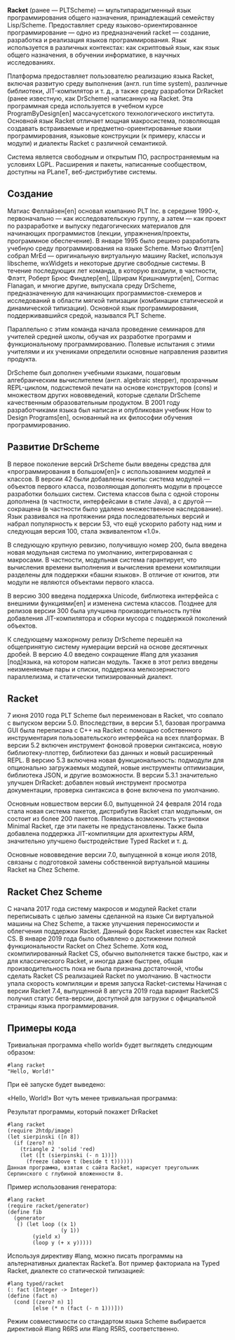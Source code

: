 **Racket** (ранее — PLTScheme) — мультипарадигменный язык программирования общего назначения, принадлежащий семейству Lisp/Scheme. Предоставляет среду языково-ориентированное программирование — одно из предназначений racket — создание, разработка и реализация языков программирования. Язык используется в различных контекстах: как скриптовый язык, как язык общего назначения, в обучении информатике, в научных исследованиях.

Платформа предоставляет пользователю реализацию языка Racket, включая развитую среду выполнения (англ. run time system), различные библиотеки, JIT-компилятор и т. д., а также среду разработки DrRacket (ранее известную, как DrScheme) написанную на Racket. Эта программная среда используется в учебном курсе ProgramByDesign[en] массачусетского технологического института. Основной язык Racket отличает мощная макросистема, позволяющая создавать встраиваемые и предметно-ориентированные языки программирования, языковые конструкции (к примеру, классы и модули) и диалекты Racket с различной семантикой.

Система является свободным и открытым ПО, распространяемым на условиях LGPL. Расширения и пакеты, написанные сообществом, доступны на PLaneT, веб-дистрибутиве системы.
## Создание
Матиас Феллайзен[en] основал компанию PLT Inc. в середине 1990-х, первоначально — как исследовательскую группу, а затем — как проект по разраработке и выпуску педагогических материалов для начинающих программистов (лекции, упражнения/проекты, программное обеспечение). В январе 1995 было решено разработать учебную среду программирования на языке Scheme. Мэтью Флэтт[en] собрал MrEd — оригинальную виртуальную машину Racket, используя libscheme, wxWidgets и некоторые другие свободные системы. В течение последующих лет команда, в которую входили, в частности, Флэтт, Роберт Брюс Финдлер[en], Шрирам Кришнамурти[en], Cormac Flanagan, и многие другие, выпускала среду DrScheme, предназначенную для начинающих программистов-схемеров и исследований в области мягкой типизации (комбинации статической и динамической типизации). Основной язык программирования, поддерживавшийся средой, назывался PLT Scheme.

Параллельно с этим команда начала проведение семинаров для учителей средней школы, обучая их разработке программ и функциональному программированию. Полевые испытания с этими учителями и их учениками определили основные направления развития продукта.

DrScheme был дополнен учебными языками, пошаговым алгебраическим вычислителем (англ. algebraic stepper), прозрачным REPL-циклом, подсистемой печати на основе конструкторов (cons) и множеством других нововведений, которые сделали DrScheme качественным образовательным продуктом. В 2001 году разработчиками языка был написан и опубликован учебник How to Design Programs[en], основанный на их философии обучения программированию.

## Развитие DrScheme
В первое поколение версий DrScheme были введены средства для «программирования в большом[en]» c использованием модулей и классов. В версии 42 были добавлены юниты: система модулей — объектов первого класса, позволяющая дополнять модули в процессе разработки больших систем. Система классов была с одной стороны дополнена (в частности, интерфейсами в стиле Java), а с другой — сокращена (в частности было удалено множественное наследование). Язык развивался на протяжении ряда последовательных версий и набрал популярность к версии 53, что ещё ускорило работу над ним и следующая версия 100, стала эквивалентом «1.0».

В следующую крупную ревизию, получившую номер 200, была введена новая модульная система по умолчанию, интегрированная с макросами. В частности, модульная система гарантирует, что вычисления времени выполнения и вычисления времени компиляции разделены для поддержки «башни языков». В отличие от юнитов, эти модули не являются объектами первого класса.

В версию 300 введена поддержка Unicode, библиотека интерфейса с внешними функциями[en] и изменена система классов. Позднее для релизов версии 300 была улучшена производительность путём добавления JIT-компилятора и сборки мусора с поддержкой поколений объектов.

К следующему мажорному релизу DrScheme перешёл на общепринятую систему нумерации версий на основе десятичных дробей. В версию 4.0 введено сокращение #lang для указания [под]языка, на котором написан модуль. Также в этот релиз введены неизменяемые пары и списки, поддержка мелкозернистого параллелизма, и статически типизированный диалект.

## Racket
7 июня 2010 года PLT Scheme был переименован в Racket, что совпало с выпуском версии 5.0. Впоследствии, в версии 5.1, базовая программа GUI была переписана с C++ на Racket c помощью собственного инструментария пользовательского интерфейса на всех платформах. В версии 5.2 включен инструмент фоновой проверки синтаксиса, новую библиотеку-плоттер, библиотеки баз данных и новый расширенный REPL. В версию 5.3 включена новая функциональность: подмодули для опционально загружаемых модулей, новые инструменты оптимизации, библиотека JSON, и другие возможности. В версии 5.3.1 значительно улучшен DrRacket: добавлен новый инструмент просмотра документации, проверка синтаксиса в фоне включена по умолчанию.

Основным новшеством версии 6.0, выпущенной 24 февраля 2014 года стала новая система пакетов, дистрибутив Racket стал модульным, он состоит из более 200 пакетов. Появилась возможность установки Minimal Racket, где эти пакеты не предустановлены. Также была добавлена поддержка JIT-компиляции для архитектуры ARM, значительно улучшено быстродействие Typed Racket и т. д.

Основные нововведение версии 7.0, выпущенной в конце июля 2018, связаны с подготовкой замены собственной виртуальной машины Racket на Chez Scheme.

## Racket Chez Scheme
С начала 2017 года систему макросов и модулей Racket стали переписывать с целью замены сделанной на языке Си виртуальной машины на Chez Scheme, а также улучшения переносимости и облегчения поддержки Racket. Данный форк Racket известен как Racket CS. В январе 2019 года было объявлено о достижении полной функциональности Racket on Chez Scheme. Хотя код, скомпилированный Racket CS, обычно выполняется также быстро, как и для классического Racket, и иногда даже быстрее, общая производительность пока не была признана достаточной, чтобы сделать Racket CS реализацией Racket по умолчанию. В частности упала скорость компиляции и время запуска Racket-системы Начиная с версии Racket 7.4, выпущенной 8 августа 2019 года вариант RacketCS получил статус бета-версии, доступной для загрузки с официальной страницы языка программирования.

## Примеры кода
Тривиальная программа «hello world» будет выглядеть следующим образом:
```Racket
#lang racket
"Hello, World!"
```
При её запуске будет выведено:

«Hello, World!»
Вот чуть менее тривиальная программа:


Результат программы, который покажет DrRacket
```Racket
#lang racket
(require 2htdp/image)
(let sierpinski ([n 8])
  (if (zero? n)
    (triangle 2 'solid 'red)
    (let ([t (sierpinski (- n 1))])
      (freeze (above t (beside t t))))))
Данная программа, взятая с сайта Racket, нарисует треугольник Серпинского с глубиной вложенности 8.
```
Пример использования генератора:
```Racket
#lang racket
(require racket/generator)
(define fib
  (generator
   () (let loop ((x 1)
                 (y 1))
        (yield x)
        (loop y (+ x y)))))
```
Используя директиву #lang, можно писать программы на альтернативных диалектах Racket’a. Вот пример факториала на Typed Racket, диалекте со статической типизацией:
```Racket
#lang typed/racket
(: fact (Integer -> Integer))
(define (fact n)
  (cond [(zero? n) 1]
        [else (* n (fact (- n 1)))]))
```
Режим совместимости со стандартом языка Scheme выбирается директивой #lang R6RS или #lang R5RS, соответственно.
